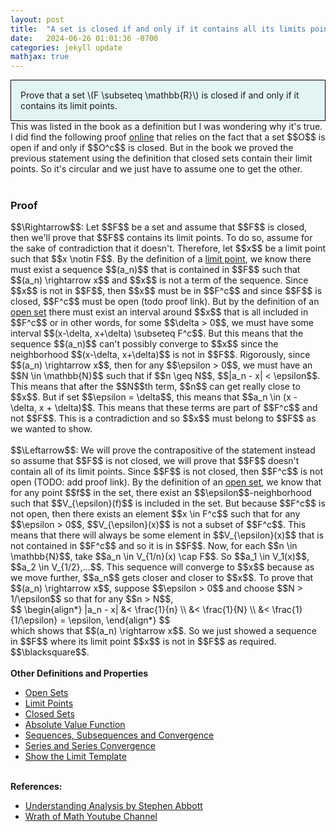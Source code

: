 ```yaml
---
layout: post
title:  "A set is closed if and only if it contains all its limits points"
date:   2024-06-26 01:01:36 -0700
categories: jekyll update
mathjax: true
---
```

<div style="background-color: #E3F4F4; padding: 15px 15px 15px 15px; border:1px solid black;">
  Prove that a set \(F \subseteq \mathbb{R}\) is closed if and only if it contains its limit points.
</div>
This was listed in the book as a definition but I was wondering why it's true. I did find the following proof <a href="https://www.youtube.com/watch?v=Mh1noyFVNVg">online</a> that relies on the fact that a set $$O$$ is open if and only if $$O^c$$ is closed. But in the book we proved the previous statement using the definition that closed sets contain their limit points. So it's circular and we just have to assume one to get the other. 
<br>
<br>
<!------------------------------------------------------------------------------------>
<h3>Proof</h3>
$$\Rightarrow$$: Let $$F$$ be a set and assume that $$F$$ is closed, then we'll prove that $$F$$ contains its limit points. To do so, assume for the sake of contradiction that it doesn't. Therefore, let $$x$$ be a limit point such that $$x \notin F$$. By the definition of a <a href="https://strncat.github.io/jekyll/update/2024/06/24/analysis-sets-limit-points.html">limit point</a>, we know there must exist a sequence $$(a_n)$$ that is contained in $$F$$ such that $$(a_n) \rightarrow x$$ and $$x$$ is not a term of the sequence. Since $$x$$ is not in $$F$$, then $$x$$ must be in $$F^c$$ and since $$F$$ is closed, $$F^c$$ must be open (todo proof link). But by the definition of an <a href="https://strncat.github.io/jekyll/update/2024/06/22/analysis-sets-open.html">open set</a> there must exist an interval around $$x$$ that is all included in $$F^c$$ or in other words, for some $$\delta > 0$$, we must have some interval $$(x-\delta, x+\delta) \subseteq F^c$$. But this means that the sequence $$(a_n)$$ can't possibly converge to $$x$$ since the neighborhood $$(x-\delta, x+\delta)$$ is not in $$F$$. Rigorously, since $$(a_n) \rightarrow x$$, then for any $$\epsilon > 0$$, we must have an $$N \in \mathbb{N}$$ such that if $$n \geq N$$, $$|a_n - x| < \epsilon$$. This means that after the $$N$$th term, $$n$$ can get really close to $$x$$. But if set $$\epsilon = \delta$$, this means that $$a_n \in (x - \delta, x + \delta)$$. This means that these terms are part of $$F^c$$ and not $$F$$. This is a contradiction and so $$x$$ must belong to $$F$$ as we wanted to show.
<br>
<br>
$$\Leftarrow$$: We will prove the contrapositive of the statement instead so assume that $$F$$ is not closed, we will prove that $$F$$ doesn't contain all of its limit points. Since $$F$$ is not closed, then $$F^c$$ is not open (TODO: add proof link). By the definition of an <a href="https://strncat.github.io/jekyll/update/2024/06/22/analysis-sets-open.html">open set</a>, we know that for any point $$f$$ in the set, there exist an $$\epsilon$$-neighborhood such that $$V_{\epsilon}(f)$$ is included in the set. But because $$F^c$$ is not open, then there exists an element $$x \in F^c$$ such that for any $$\epsilon > 0$$, $$V_{\epsilon}(x)$$ is not a subset of $$F^c$$. This means that there will always be some element in $$V_{\epsilon}(x)$$ that is not contained in $$F^c$$ and so it is in $$F$$. Now, for each $$n \in \mathbb{N}$$, take $$a_n \in V_{1/n}(x) \cap F$$. So $$a_1 \in V_1(x)$$, $$a_2 \in V_{1/2},...$$. This sequence will converge to $$x$$ because as we move further, $$a_n$$ gets closer and closer to $$x$$. To prove that $$(a_n) \rightarrow x$$, suppose $$\epsilon > 0$$ and choose $$N > 1/\epsilon$$ so that for any $$n > N$$, 
<div>
$$
\begin{align*}
|a_n - x| &< \frac{1}{n} \\
&< \frac{1}{N} \\
&< \frac{1}{1/\epsilon} = \epsilon,
\end{align*}
$$
</div>
which shows that $$(a_n) \rightarrow x$$. So we just showed a sequence in $$F$$ where its limit point $$x$$ is not in $$F$$ as required. $$\blacksquare$$.
<br>
<br>
<!------------------------------------------------------------------------------------>
<b>Other Definitions and Properties</b>
<ul>
<li><a href="https://strncat.github.io/jekyll/update/2024/06/22/analysis-sets-open.html">Open Sets</a></li>
<li><a href="https://strncat.github.io/jekyll/update/2024/06/24/analysis-sets-limit-points.html">Limit Points</a></li>
<li><a href="https://strncat.github.io/jekyll/update/2024/06/25/analysis-sets-closed.html">Closed Sets</a></li>	
<li><a href="https://strncat.github.io/jekyll/update/2024/05/26/analysis-absolute-value-properties.html">Absolute Value Function</a></li>
<li><a href="https://strncat.github.io/jekyll/update/2024/05/21/analysis-seq-definitions.html">Sequences, Subsequences and Convergence</a></li>
<li><a href="https://strncat.github.io/jekyll/update/2024/06/10/analysis-series-definitions.html">Series and Series Convergence</a></li>
<li><a href="https://strncat.github.io/jekyll/update/2024/05/12/analysis-seq-limit-template.html">Show the Limit Template</a></li>
</ul>
<br>
<!------------------------------------------------------------------------------------>
<b>References:</b>
<ul>
<li><a href="https://www.amazon.com/Understanding-Analysis-Undergraduate-Texts-Mathematics/dp/1493927116">Understanding Analysis by Stephen Abbott</a></li>
<li><a href="https://www.youtube.com/watch?v=Mh1noyFVNVg">Wrath of Math Youtube Channel</a></li>
</ul>